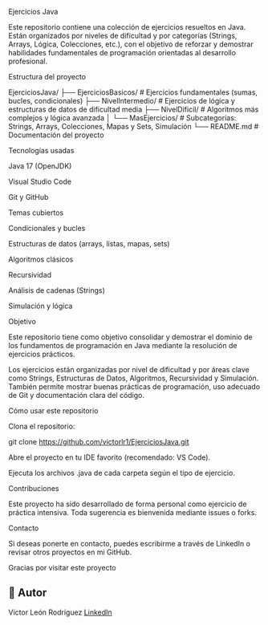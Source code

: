 Ejercicios Java

Este repositorio contiene una colección de ejercicios resueltos en Java. Están organizados por niveles de dificultad y por categorías (Strings, Arrays, Lógica, Colecciones, etc.), con el objetivo de reforzar y demostrar habilidades fundamentales de programación orientadas al desarrollo profesional.

Estructura del proyecto

EjerciciosJava/
├── EjerciciosBasicos/            # Ejercicios fundamentales (sumas, bucles, condicionales)
├── NivelIntermedio/              # Ejercicios de lógica y estructuras de datos de dificultad media
├── NivelDificil/                 # Algoritmos más complejos y lógica avanzada
│   └── MasEjercicios/            # Subcategorías: Strings, Arrays, Colecciones, Mapas y Sets, Simulación
└── README.md                     # Documentación del proyecto

Tecnologías usadas

Java 17 (OpenJDK)

Visual Studio Code

Git y GitHub

Temas cubiertos

Condicionales y bucles

Estructuras de datos (arrays, listas, mapas, sets)

Algoritmos clásicos

Recursividad

Análisis de cadenas (Strings)

Simulación y lógica

Objetivo

Este repositorio tiene como objetivo consolidar y demostrar el dominio de los fundamentos de programación en Java mediante la resolución de ejercicios prácticos.

Los ejercicios están organizadas por nivel de dificultad y por áreas clave como Strings, Estructuras de Datos, Algoritmos, Recursividad y Simulación. También permite mostrar buenas prácticas de programación, uso adecuado de Git y documentación clara del código.

Cómo usar este repositorio

Clona el repositorio:

git clone https://github.com/victorlr1/EjerciciosJava.git

Abre el proyecto en tu IDE favorito (recomendado: VS Code).

Ejecuta los archivos .java de cada carpeta según el tipo de ejercicio.

Contribuciones

Este proyecto ha sido desarrollado de forma personal como ejercicio de práctica intensiva. Toda sugerencia es bienvenida mediante issues o forks.

Contacto

Si deseas ponerte en contacto, puedes escribirme a través de LinkedIn o revisar otros proyectos en mi GitHub.

Gracias por visitar este proyecto
## 🙌 Autor

Víctor León Rodríguez
[LinkedIn](https://www.linkedin.com/in/victorlrl) 
